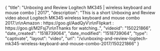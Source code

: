 {
    "title": "Unboxing and Review Logitech MK345 | wireless keyboard and mouse combo | 2017",
    "description": "This is a short Unboxing and Review video about Logitech MK345 wireless keyboard and mouse combo 2017.\n\nAmazon : https:\/\/goo.gl\/AadQyV\n\nFlipkart : https:\/\/goo.gl\/M2Fsj7\n\nThanks for watching..",
    "videoid": "150221866",
    "date_created": "1518739064",
    "date_modified": "1518739064",
    "type": "captivate",
    "layout": "video",
    "url": "\/v\/unboxing-and-review-logitech-mk345-wireless-keyboard-and-mouse-combo-2017\/150221866"
}
